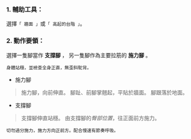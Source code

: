 ### 1.  輔助工具：

選擇```「 牆面 」```或```「 高起的台階 」```。

### 2.  動作要領：

選擇一隻腳當作 **支撐腳** ， 另一隻腳作為主要拉筋的 **施力腳** 。
```
身體站穩，並檢查全身正直，無歪斜駝背。
```

- 施力腳 

>施力腳，向前伸直。
>腳趾、前腳掌翹起，平貼於牆面。
>腳跟落於地面。

- 支撐腳

>支撐腳伸直站穩。
>由支撐腳的*臀部位置*，往正面前方施力。

```
切勿過分施力，施力方向正前方。配合慢速有節奏呼吸。
```

